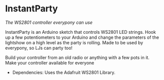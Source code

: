 # InstantParty
*The WS2801 controller everypony can use*

InstantParty is an Arduino sketch that controls WS2801 LED strings. Hook up a few potentiometers to your Arduino and change the parameters of the lightshow on a high level as the party is rolling. Made to be used by everypony, so LJs can party too!

Build your controller from an old radio or anything with a few pots in it. Make your controller available for everyone

* Dependencies: Uses the Adafruit WS2801 Library.
